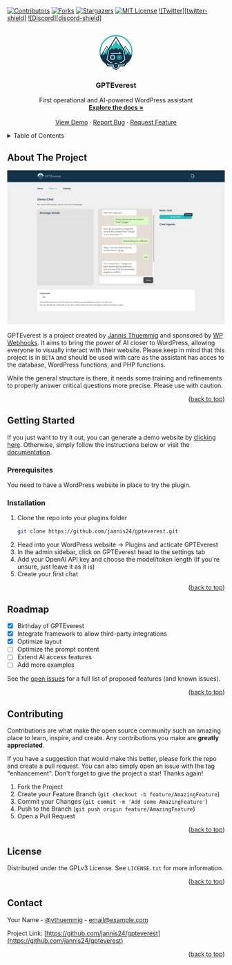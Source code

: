 <a name="readme-top"></a>

<!-- PROJECT SHIELDS -->
[![Contributors][contributors-shield]][contributors-url]
[![Forks][forks-shield]][forks-url]
[![Stargazers][stars-shield]][stars-url]
[![MIT License][license-shield]][license-url]
[![Twitter][twitter-shield]][twitter-url]
[![Discord][discord-shield]][discord-url]



<!-- PROJECT LOGO -->
<br />
<div align="center">
  <a href="https://gpteverest.com/">
    <img src="core/includes/assets/img/gpteverest-logo-min.png" alt="GPTEverest Logo" width="80" height="80">
  </a>

  <h3 align="center">GPTEverest</h3>

  <p align="center">
    First operational and AI-powered WordPress assistant
    <br />
    <a href="https://gpteverest.com/docs"><strong>Explore the docs »</strong></a>
    <br />
    <br />
    <a href="https://gpteverest.com/demo">View Demo</a>
    ·
    <a href="https://github.com/jannis24/gpteverest/issues">Report Bug</a>
    ·
    <a href="https://github.com/jannis24/gpteverest/issues">Request Feature</a>
  </p>
</div>



<!-- TABLE OF CONTENTS -->
<details>
  <summary>Table of Contents</summary>
  <ol>
    <li>
      <a href="#about-the-project">About The Project</a>
    </li>
    <li>
      <a href="#getting-started">Getting Started</a>
      <ul>
        <li><a href="#prerequisites">Prerequisites</a></li>
        <li><a href="#installation">Installation</a></li>
      </ul>
    </li>
    <li><a href="#roadmap">Roadmap</a></li>
    <li><a href="#contributing">Contributing</a></li>
    <li><a href="#license">License</a></li>
    <li><a href="#contact">Contact</a></li>
  </ol>
</details>



<!-- ABOUT THE PROJECT -->
## About The Project

[![Product Name Screen Shot][product-screenshot]](https://gpteverest.com/)

GPTEverest is a project created by [Jannis Thuemmig](https://twitter.com/thuemmig) and sponsored by [WP Webhooks](https://wp-webhooks.com).
It aims to bring the power of AI closer to WordPress, allowing everyone to visually interact with their website.
Please keep in mind that this project is in `BETA` and should be used with care as the assistant has acces to the database, WordPress functions, and PHP functions.

While the general structure is there, it needs some training and refinements to properly answer critical questions more precise. Please use with caution.

<p align="right">(<a href="#readme-top">back to top</a>)</p>


<!-- GETTING STARTED -->
## Getting Started

If you just want to try it out, you can generate a demo website by [clicking here](https://gpteverest.com/demo). Otherwise, simply follow the instructions below or visit the [documentation](https://gpteverest.com/docs).

### Prerequisites

You need to have a WordPress website in place to try the plugin.

### Installation

1. Clone the repo into your plugins folder 
   ```sh
   git clone https://github.com/jannis24/gpteverest.git
   ```
3. Head into your WordPress website -> Plugins and acticate GPTEverest
4. In the admin sidebar, click on GPTEverest head to the settings tab
4. Add your OpenAI API key and choose the model/token length (If you're unsure, just leave it as it is)
5. Create your first chat

<p align="right">(<a href="#readme-top">back to top</a>)</p>

<!-- ROADMAP -->
## Roadmap

- [x] Birthday of GPTEverest
- [x] Integrate framework to allow third-party integrations
- [x] Optimize layout
- [ ] Optimize the prompt content
- [ ] Extend AI access features
- [ ] Add more examples

See the [open issues](https://github.com/jannis24/gpteverest/issues) for a full list of proposed features (and known issues).

<p align="right">(<a href="#readme-top">back to top</a>)</p>



<!-- CONTRIBUTING -->
## Contributing

Contributions are what make the open source community such an amazing place to learn, inspire, and create. Any contributions you make are **greatly appreciated**.

If you have a suggestion that would make this better, please fork the repo and create a pull request. You can also simply open an issue with the tag "enhancement".
Don't forget to give the project a star! Thanks again!

1. Fork the Project
2. Create your Feature Branch (`git checkout -b feature/AmazingFeature`)
3. Commit your Changes (`git commit -m 'Add some AmazingFeature'`)
4. Push to the Branch (`git push origin feature/AmazingFeature`)
5. Open a Pull Request

<p align="right">(<a href="#readme-top">back to top</a>)</p>



<!-- LICENSE -->
## License

Distributed under the GPLv3 License. See `LICENSE.txt` for more information.

<p align="right">(<a href="#readme-top">back to top</a>)</p>



<!-- CONTACT -->
## Contact

Your Name - [@ythuemmig](https://twitter.com/thuemmig) - email@example.com

Project Link: [https://github.com/jannis24/gpteverest](https://github.com/jannis24/gpteverest)

<p align="right">(<a href="#readme-top">back to top</a>)</p>

<!-- MARKDOWN LINKS & IMAGES -->
[forks-url]: https://github.com/jannis24/gpteverest/network/members
[contributors-shield]: https://img.shields.io/github/contributors/othneildrew/Best-README-Template.svg?style=for-the-badge
[contributors-url]: https://github.com/jannis24/gpteverest/graphs/contributors
[forks-shield]: https://img.shields.io/github/forks/othneildrew/Best-README-Template.svg?style=for-the-badge
[forks-url]: https://github.com/jannis24/gpteverest/network/members
[stars-shield]: https://img.shields.io/github/stars/othneildrew/Best-README-Template.svg?style=for-the-badge
[stars-url]: https://github.com/jannis24/gpteverest/stargazers
[issues-shield]: https://img.shields.io/github/issues/othneildrew/Best-README-Template.svg?style=for-the-badge
[license-shield]: https://img.shields.io/github/license/othneildrew/Best-README-Template.svg?style=for-the-badge
[license-url]: https://github.com/jannis24/gpteverest/blob/master/LICENSE.txt
[twitter-url]: https://twitter.com/thuemmig
[discord-url]: https://gpteverest.com/discord
[linkedin-shield]: https://img.shields.io/badge/-LinkedIn-black.svg?style=for-the-badge&logo=linkedin&colorB=555
[product-screenshot]: core/includes/assets/img/gpteverest-chat-example-min.png
[Next.js]: https://img.shields.io/badge/next.js-000000?style=for-the-badge&logo=nextdotjs&logoColor=white
[Next-url]: https://nextjs.org/
[React.js]: https://img.shields.io/badge/React-20232A?style=for-the-badge&logo=react&logoColor=61DAFB
[React-url]: https://reactjs.org/
[Vue.js]: https://img.shields.io/badge/Vue.js-35495E?style=for-the-badge&logo=vuedotjs&logoColor=4FC08D
[Vue-url]: https://vuejs.org/
[Angular.io]: https://img.shields.io/badge/Angular-DD0031?style=for-the-badge&logo=angular&logoColor=white
[Angular-url]: https://angular.io/
[Svelte.dev]: https://img.shields.io/badge/Svelte-4A4A55?style=for-the-badge&logo=svelte&logoColor=FF3E00
[Svelte-url]: https://svelte.dev/
[Laravel.com]: https://img.shields.io/badge/Laravel-FF2D20?style=for-the-badge&logo=laravel&logoColor=white
[Laravel-url]: https://laravel.com
[Bootstrap.com]: https://img.shields.io/badge/Bootstrap-563D7C?style=for-the-badge&logo=bootstrap&logoColor=white
[Bootstrap-url]: https://getbootstrap.com
[JQuery.com]: https://img.shields.io/badge/jQuery-0769AD?style=for-the-badge&logo=jquery&logoColor=white
[JQuery-url]: https://jquery.com 